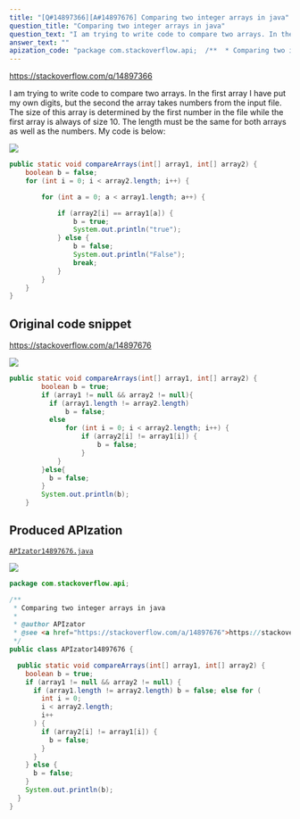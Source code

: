 ```yaml
---
title: "[Q#14897366][A#14897676] Comparing two integer arrays in java"
question_title: "Comparing two integer arrays in java"
question_text: "I am trying to write code to compare two arrays. In the first array I have put my own digits, but the second the array takes numbers from the input file. The size of this array is determined by the first number in the file while the first array is always of size 10. The length must be the same for both arrays as well as the numbers. My code is below:"
answer_text: ""
apization_code: "package com.stackoverflow.api;  /**  * Comparing two integer arrays in java  *  * @author APIzator  * @see <a href=\"https://stackoverflow.com/a/14897676\">https://stackoverflow.com/a/14897676</a>  */ public class APIzator14897676 {    public static void compareArrays(int[] array1, int[] array2) {     boolean b = true;     if (array1 != null && array2 != null) {       if (array1.length != array2.length) b = false; else for (         int i = 0;         i < array2.length;         i++       ) {         if (array2[i] != array1[i]) {           b = false;         }       }     } else {       b = false;     }     System.out.println(b);   } }"
---
```


https://stackoverflow.com/q/14897366

I am trying to write code to compare two arrays. In the first array I have put my own digits, but the second the array takes numbers from the input file. The size of this array is determined by the first number in the file while the first array is always of size 10. The length must be the same for both arrays as well as the numbers. My code is below:


<div class="code-logo"><img src="/stackoverflow.png" /></div>

```java
public static void compareArrays(int[] array1, int[] array2) {
    boolean b = false;
    for (int i = 0; i < array2.length; i++) {

        for (int a = 0; a < array1.length; a++) {

            if (array2[i] == array1[a]) {
                b = true;
                System.out.println("true");
            } else {
                b = false;
                System.out.println("False");
                break;
            }
        }
    }       
}
```


## Original code snippet

https://stackoverflow.com/a/14897676



<div class="code-logo"><img src="/stackoverflow.png" /></div>

```java
public static void compareArrays(int[] array1, int[] array2) {
        boolean b = true;
        if (array1 != null && array2 != null){
          if (array1.length != array2.length)
              b = false;
          else
              for (int i = 0; i < array2.length; i++) {
                  if (array2[i] != array1[i]) {
                      b = false;    
                  }                 
            }
        }else{
          b = false;
        }
        System.out.println(b);
    }
```

## Produced APIzation

[`APIzator14897676.java`](https://github.com/pasqualesalza/apization-temp/raw/main/data/search/APIzator14897676.java)

<div class="code-logo"><img src="/apizator.png" /></div>

```java
package com.stackoverflow.api;

/**
 * Comparing two integer arrays in java
 *
 * @author APIzator
 * @see <a href="https://stackoverflow.com/a/14897676">https://stackoverflow.com/a/14897676</a>
 */
public class APIzator14897676 {

  public static void compareArrays(int[] array1, int[] array2) {
    boolean b = true;
    if (array1 != null && array2 != null) {
      if (array1.length != array2.length) b = false; else for (
        int i = 0;
        i < array2.length;
        i++
      ) {
        if (array2[i] != array1[i]) {
          b = false;
        }
      }
    } else {
      b = false;
    }
    System.out.println(b);
  }
}

```